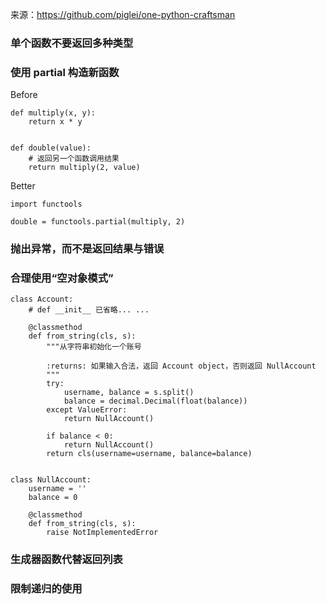 
来源：https://github.com/piglei/one-python-craftsman

### 单个函数不要返回多种类型


### 使用 partial 构造新函数
Before
```
def multiply(x, y):
    return x * y


def double(value):
    # 返回另一个函数调用结果
    return multiply(2, value)
```

Better
```
import functools

double = functools.partial(multiply, 2)
```

###  抛出异常，而不是返回结果与错误


### 合理使用“空对象模式”

```
class Account:
    # def __init__ 已省略... ...
    
    @classmethod
    def from_string(cls, s):
        """从字符串初始化一个账号

        :returns: 如果输入合法，返回 Account object，否则返回 NullAccount
        """
        try:
            username, balance = s.split()
            balance = decimal.Decimal(float(balance))
        except ValueError:
            return NullAccount()

        if balance < 0:
            return NullAccount()
        return cls(username=username, balance=balance)


class NullAccount:
    username = ''
    balance = 0

    @classmethod
    def from_string(cls, s):
        raise NotImplementedError
```

### 生成器函数代替返回列表


### 限制递归的使用